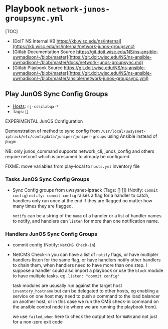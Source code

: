 
# Playbook `network-junos-groupsync.yml`

[TOC]

- [DoIT NS Internal KB https://kb.wisc.edu/ns/internal](https://kb.wisc.edu/ns/internal/network-junos-groupsync)
- [Gitlab Documentation Source https://git.doit.wisc.edu/NS/ns-ansible-uwmadison/-/blob/master](https://git.doit.wisc.edu/NS/ns-ansible-uwmadison/-/blob/master/docs/network-junos-groupsync.md)
- [Gitlab Playbook Source https://git.doit.wisc.edu/NS/ns-ansible-uwmadison/-/blob/master](https://git.doit.wisc.edu/NS/ns-ansible-uwmadison/-/blob/master/ansible/network-junos-groupsync.yml)


## Play JunOS Sync Config Groups

- [Hosts](https://docs.ansible.com/ansible/latest/inventory_guide/intro_patterns.html): `rj-cssclabqa-*`
- Tags: []

EXPERIMENTAL JunOS Configuration

Demonstration of method to sync config from `/usr/local/uwsysnet-iptrack/etc/configdata/juniper/juniper-groups`
using Ansible instead of jlogin

NB: only junos_command supports network_cli, junos_config and others require netconf
which is presumed to already be configured

FIXME: move variables from play-local to `hosts.yml` inventory file


### Tasks JunOS Sync Config Groups

- Sync Config groups from uwsysnet-iptrack (Tags: [] []) (Notify: `commit config`) `notify: commit config` raises a flag for a handler to catch, handlers only run once
   at the end if they are flagged no matter how many times they are flagged.
  
   `notify` can be a string of the `name` of a handler or a list of handler
   names to notify, and handlers can `listen` for more than one notification
   name.
  

### Handlers JunOS Sync Config Groups

- commit config  (Notify: `NetCMS Check-in`)
- NetCMS Check-in  you can have a list of `notify` flags, or have multipler handlers listen
  for the same flag, or have handlers notify other handlers to chain them,
  when handlers need to have more than one step.  I suppose a handler could
  also import a playbook or use the `block` module to have multiple tasks.
  eg. `listen: "commit config"`
  
  task modules are ususally run against the target host `inventory_hostname`
  but can be delegated to other hosts, eg enabling a service on one host may
  need to push a command to the load balancer on another host, or in this
  case we run the CMS check-in command on the ansible control node (ie where
  we are running the playbook from).
  
  we use `failed_when` here to check the output text for `WARN` and not just for a non-zero exit code
  
